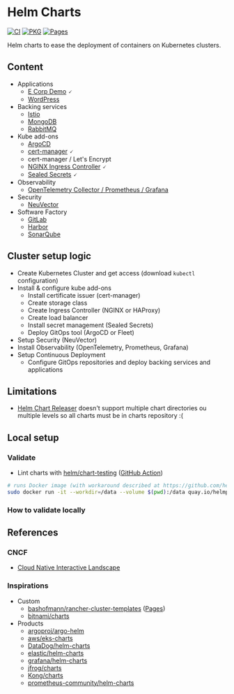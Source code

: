 # Helm Charts

[![CI](https://github.com/devpro/helm-charts/actions/workflows/ci.yml/badge.svg)](https://github.com/devpro/helm-charts/actions/workflows/ci.yml)
[![PKG](https://github.com/devpro/helm-charts/actions/workflows/pkg.yml/badge.svg)](https://github.com/devpro/helm-charts/actions/workflows/pkg.yml)
[![Pages](https://github.com/devpro/helm-charts/actions/workflows/pages.yml/badge.svg?branch=gh-pages)](https://github.com/devpro/helm-charts/actions/workflows/pages.yml)

Helm charts to ease the deployment of containers on Kubernetes clusters.

## Content

* Applications
  * [E Corp Demo](./charts/ecorp-demo/README.md) 🗸
  * [WordPress](./charts/wordpress/README.md)
* Backing services
  * [Istio](./charts/istio/README.md)
  * [MongoDB](./charts/mongodb/README.md)
  * [RabbitMQ](./charts/rabbitmq/README.md)
* Kube add-ons
  * [ArgoCD](./charts/argocd/README.md)
  * [cert-manager](./charts/cert-manager/README.md) 🗸
  * cert-manager / Let's Encrypt
  * [NGINX Ingress Controller](./charts/ingress-nginx/README.md) 🗸
  * [Sealed Secrets](./charts/sealed-secrets/README.md) 🗸
* Observability
  * [OpenTelemetry Collector / Prometheus / Grafana](./charts/otel-prometheus-grafana/README.md)
* Security
  * [NeuVector](./charts/neuvector/README.md)
* Software Factory
  * [GitLab](./charts/gitlab/README.md)
  * [Harbor](./charts/harbor/README.md)
  * [SonarQube](./charts/sonarqube/README.md)

## Cluster setup logic

* Create Kubernetes Cluster and get access (download `kubectl` configuration)
* Install & configure kube add-ons
  * Install certificate issuer (cert-manager)
  * Create storage class
  * Create Ingress Controller (NGINX or HAProxy)
  * Create load balancer
  * Install secret management (Sealed Secrets)
  * Deploy GitOps tool (ArgoCD or Fleet)
* Setup Security (NeuVector)
* Install Observability (OpenTelemetry, Prometheus, Grafana)
* Setup Continuous Deployment
  * Configure GitOps repositories and deploy backing services and applications

## Limitations

* [Helm Chart Releaser](https://github.com/helm/chart-releaser) doesn't support multiple chart directories ou multiple levels so all charts must be in charts repository :(

## Local setup

### Validate

* Lint charts with [helm/chart-testing](https://github.com/helm/chart-testing) ([GitHub Action](https://github.com/marketplace/actions/helm-chart-testing))

```bash
# runs Docker image (with workaround described at https://github.com/helm/chart-testing/issues/464)
sudo docker run -it --workdir=/data --volume $(pwd):/data quay.io/helmpack/chart-testing:v3.7.1 /bin/sh -c "git config --global --add safe.directory /data; ct list-changed --target-branch main --chart-dirs charts/applications"
```

### How to validate locally

## References

### CNCF

* [Cloud Native Interactive Landscape](https://landscape.cncf.io/)

### Inspirations

* Custom
  * [bashofmann/rancher-cluster-templates](https://github.com/bashofmann/rancher-cluster-templates) ([Pages](https://bashofmann.github.io/rancher-cluster-templates/))
  * [bitnami/charts](https://github.com/bitnami/charts)
* Products
  * [argoproj/argo-helm](https://github.com/argoproj/argo-helm)
  * [aws/eks-charts](https://github.com/aws/eks-charts)
  * [DataDog/helm-charts](https://github.com/DataDog/helm-charts)
  * [elastic/helm-charts](https://github.com/elastic/helm-charts)
  * [grafana/helm-charts](https://github.com/grafana/helm-charts)
  * [jfrog/charts](https://github.com/jfrog/charts)
  * [Kong/charts](https://github.com/Kong/charts)
  * [prometheus-community/helm-charts](https://github.com/prometheus-community/helm-charts)
